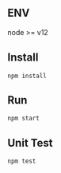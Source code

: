 ## ENV
node >= v12

## Install
```
npm install
```

## Run
```
npm start
```

## Unit Test
```
npm test
```